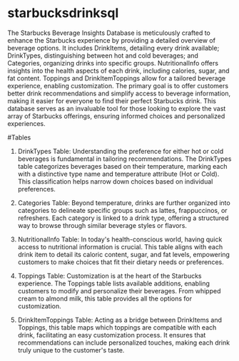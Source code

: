 # starbucksdrinksql
The Starbucks Beverage Insights Database is meticulously crafted to enhance the Starbucks experience by providing a detailed overview of beverage options. It includes DrinkItems, detailing every drink available; DrinkTypes, distinguishing between hot and cold beverages; and Categories, organizing drinks into specific groups. NutritionalInfo offers insights into the health aspects of each drink, including calories, sugar, and fat content. Toppings and DrinkItemToppings allow for a tailored beverage experience, enabling customization. The primary goal is to offer customers better drink recommendations and simplify access to beverage information, making it easier for everyone to find their perfect Starbucks drink. This database serves as an invaluable tool for those looking to explore the vast array of Starbucks offerings, ensuring informed choices and personalized experiences.

#Tables
1. DrinkTypes Table: Understanding the preference for either hot or cold beverages is fundamental in tailoring recommendations. The DrinkTypes table categorizes beverages based on their temperature, marking each with a distinctive type name and temperature attribute (Hot or Cold). This classification helps narrow down choices based on individual preferences.

2. Categories Table: Beyond temperature, drinks are further organized into categories to delineate specific groups such as lattes, frappuccinos, or refreshers. Each category is linked to a drink type, offering a structured way to browse through similar beverage styles or flavors.

3. NutritionalInfo Table: In today's health-conscious world, having quick access to nutritional information is crucial. This table aligns with each drink item to detail its caloric content, sugar, and fat levels, empowering customers to make choices that fit their dietary needs or preferences.

4. Toppings Table: Customization is at the heart of the Starbucks experience. The Toppings table lists available additions, enabling customers to modify and personalize their beverages. From whipped cream to almond milk, this table provides all the options for customization.

5. DrinkItemToppings Table: Acting as a bridge between DrinkItems and Toppings, this table maps which toppings are compatible with each drink, facilitating an easy customization process. It ensures that recommendations can include personalized touches, making each drink truly unique to the customer's taste.
